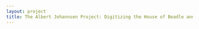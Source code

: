```yaml
--- 
layout: project 
title: The Albert Johannsen Project: Digitizing the House of Beadle and Adams and their Nickel and Dime Novels
---
```



